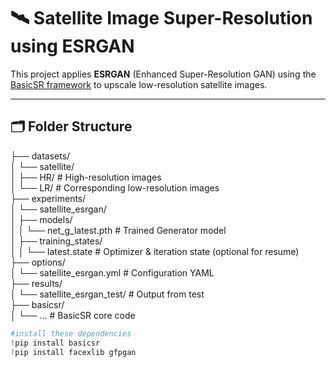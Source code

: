 # 🛰️ Satellite Image Super-Resolution using ESRGAN

This project applies **ESRGAN** (Enhanced Super-Resolution GAN) using the [BasicSR framework](https://github.com/XPixelGroup/BasicSR) to upscale low-resolution satellite images.

---

## 🗂️ Folder Structure
├── datasets/  
│ └── satellite/  
│ ├── HR/ # High-resolution images  
│ └── LR/ # Corresponding low-resolution images  
├── experiments/  
│ └── satellite_esrgan/  
│ ├── models/  
│ │ └── net_g_latest.pth # Trained Generator model  
│ ├── training_states/  
│ │ └── latest.state # Optimizer & iteration state (optional for resume)  
├── options/  
│ └── satellite_esrgan.yml # Configuration YAML  
├── results/  
│ └── satellite_esrgan_test/ # Output from test  
├── basicsr/  
│ └── ... # BasicSR core code  


```python
#install these dependencies
!pip install basicsr
!pip install facexlib gfpgan
```
